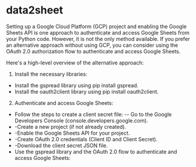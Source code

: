 # data2sheet
Setting up a Google Cloud Platform (GCP) project and enabling the Google Sheets API is one approach to authenticate and access Google Sheets from your Python code. However, it is not the only method available. If you prefer an alternative approach without using GCP, you can consider using the OAuth 2.0 authorization flow to authenticate and access Google Sheets.

Here's a high-level overview of the alternative approach:
1. Install the necessary libraries:
- Install the gspread library using pip install gspread.
- Install the oauth2client library using pip install oauth2client.
2. Authenticate and access Google Sheets:
- Follow the steps to create a client secret file:
-- Go to the Google Developers Console (console.developers.google.com).
- -Create a new project (if not already created).
- -Enable the Google Sheets API for your project.
- -Create OAuth 2.0 credentials (Client ID and Client Secret).
- -Download the client secret JSON file.
- Use the gspread library and the OAuth 2.0 flow to authenticate and access Google Sheets:
